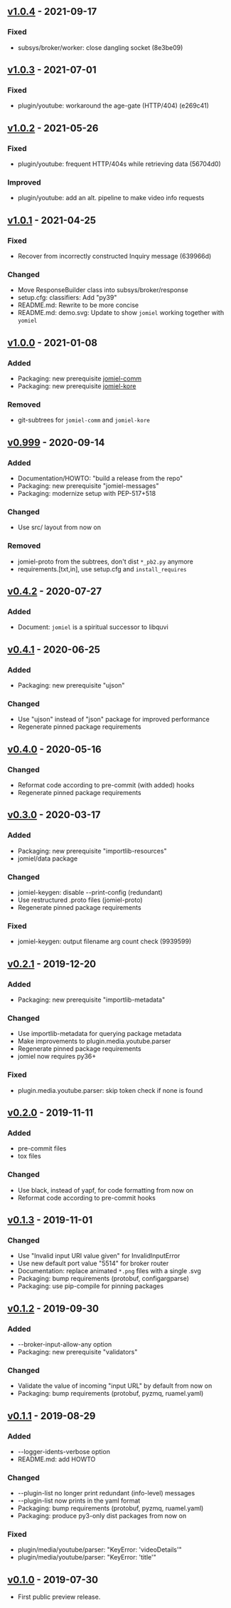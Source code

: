 ## [v1.0.4] - 2021-09-17

### Fixed

* subsys/broker/worker: close dangling socket (8e3be09)

## [v1.0.3] - 2021-07-01

### Fixed

* plugin/youtube: workaround the age-gate (HTTP/404) (e269c41)

## [v1.0.2] - 2021-05-26

### Fixed

* plugin/youtube: frequent HTTP/404s while retrieving data (56704d0)

### Improved

* plugin/youtube: add an alt. pipeline to make video info requests

## [v1.0.1] - 2021-04-25

### Fixed

* Recover from incorrectly constructed Inquiry message (639966d)

### Changed

* Move ResponseBuilder class into subsys/broker/response
* setup.cfg: classifiers: Add "py39"
* README.md: Rewrite to be more concise
* README.md: demo.svg: Update to show `jomiel` working together with `yomiel`

## [v1.0.0] - 2021-01-08

### Added

* Packaging: new prerequisite [jomiel-comm]
* Packaging: new prerequisite [jomiel-kore]

[jomiel-comm]: https://pypi.org/project/jomiel-comm
[jomiel-kore]: https://pypi.org/project/jomiel-kore

### Removed

* git-subtrees for `jomiel-comm` and `jomiel-kore`

## [v0.999] - 2020-09-14

### Added

* Documentation/HOWTO: "build a release from the repo"
* Packaging: new prerequisite "jomiel-messages"
* Packaging: modernize setup with PEP-517+518

### Changed

* Use src/ layout from now on

### Removed

* jomiel-proto from the subtrees, don't dist `*_pb2.py` anymore
* requirements.[txt,in], use setup.cfg and `install_requires`

## [v0.4.2] - 2020-07-27

### Added

* Document: `jomiel` is a spiritual successor to libquvi

## [v0.4.1] - 2020-06-25

### Added

* Packaging: new prerequisite "ujson"

### Changed

* Use "ujson" instead of "json" package for improved performance
* Regenerate pinned package requirements

## [v0.4.0] - 2020-05-16

### Changed

* Reformat code according to pre-commit (with added) hooks
* Regenerate pinned package requirements

## [v0.3.0] - 2020-03-17

### Added

* Packaging: new prerequisite "importlib-resources"
* jomiel/data package

### Changed

* jomiel-keygen: disable --print-config (redundant)
* Use restructured .proto files (jomiel-proto)
* Regenerate pinned package requirements

### Fixed

* jomiel-keygen: output filename arg count check (9939599)

## [v0.2.1] - 2019-12-20

### Added

* Packaging: new prerequisite "importlib-metadata"

### Changed

* Use importlib-metadata for querying package metadata
* Make improvements to plugin.media.youtube.parser
* Regenerate pinned package requirements
* jomiel now requires py36+

### Fixed

* plugin.media.youtube.parser: skip token check if none is found

## [v0.2.0] - 2019-11-11

### Added

* pre-commit files
* tox files

### Changed

* Use black, instead of yapf, for code formatting from now on
* Reformat code according to pre-commit hooks

## [v0.1.3] - 2019-11-01

### Changed

* Use "Invalid input URI value given" for InvalidInputError
* Use new default port value "5514" for broker router
* Documentation: replace animated `*.png` files with a single .svg
* Packaging: bump requirements (protobuf, configargparse)
* Packaging: use pip-compile for pinning packages

## [v0.1.2] - 2019-09-30

### Added

* --broker-input-allow-any option
* Packaging: new prerequisite "validators"

### Changed

* Validate the value of incoming "input URL" by default from now on
* Packaging: bump requirements (protobuf, pyzmq, ruamel.yaml)

## [v0.1.1] - 2019-08-29

### Added

* --logger-idents-verbose option
* README.md: add HOWTO

### Changed

* --plugin-list no longer print redundant (info-level) messages
* --plugin-list now prints in the yaml format
* Packaging: bump requirements (protobuf, pyzmq, ruamel.yaml)
* Packaging: produce py3-only dist packages from now on

### Fixed

* plugin/media/youtube/parser: "KeyError: 'videoDetails'"
* plugin/media/youtube/parser: "KeyError: 'title'"

## [v0.1.0] - 2019-07-30

* First public preview release.

[v1.0.4]: https://github.com/guendto/jomiel/compare/v1.0.3..v1.0.4
[v1.0.3]: https://github.com/guendto/jomiel/compare/v1.0.2..v1.0.3
[v1.0.2]: https://github.com/guendto/jomiel/compare/v1.0.1..v1.0.2
[v1.0.1]: https://github.com/guendto/jomiel/compare/v1.0.0..v1.0.1
[v1.0.0]: https://github.com/guendto/jomiel/compare/v0.999..v1.0.0
[v0.999]: https://github.com/guendto/jomiel/compare/v0.4.2..v0.999
[v0.4.2]: https://github.com/guendto/jomiel/compare/v0.4.1..v0.4.2
[v0.4.1]: https://github.com/guendto/jomiel/compare/v0.4.0..v0.4.1
[v0.4.0]: https://github.com/guendto/jomiel/compare/v0.3.0..v0.4.0
[v0.3.0]: https://github.com/guendto/jomiel/compare/v0.2.1..v0.3.0
[v0.2.1]: https://github.com/guendto/jomiel/compare/v0.2.0..v0.2.1
[v0.2.0]: https://github.com/guendto/jomiel/compare/v0.1.3..v0.2.0
[v0.1.3]: https://github.com/guendto/jomiel/compare/v0.1.2..v0.1.3
[v0.1.2]: https://github.com/guendto/jomiel/compare/v0.1.1..v0.1.2
[v0.1.1]: https://github.com/guendto/jomiel/compare/v0.1.0..v0.1.1
[v0.1.0]: https://github.com/guendto/jomiel/releases/tag/v0.1.0
